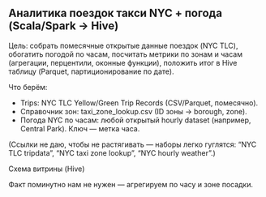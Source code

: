 ## Аналитика поездок такси NYC + погода (Scala/Spark → Hive)

Цель: собрать помесячные открытые данные поездок (NYC TLC), обогатить погодой по часам, посчитать метрики по зонам и часам (агрегации, перцентили, оконные функции), положить итог в Hive таблицу (Parquet, партиционирование по дате).

Что берём:
  * Trips: NYC TLC Yellow/Green Trip Records (CSV/Parquet, помесячно).
  * Справочник зон: taxi_zone_lookup.csv (ID зоны → borough, zone).
  * Погода NYC по часам: любой открытый hourly dataset (например, Central Park). Ключ — метка часа.

(Ссылки не даю, чтобы не растягивать — наборы легко гуглятся: “NYC TLC tripdata”, “NYC taxi zone lookup”, “NYC hourly weather”.)

Схема витрины (Hive)

Факт поминутно нам не нужен — агрегируем по часу и зоне посадки.
